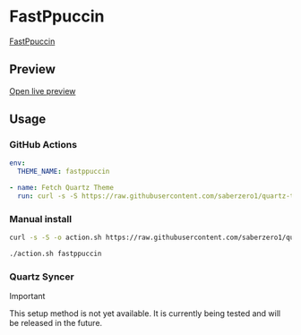 # FastPpuccin

[FastPpuccin](https://github.com/LostViking09/)

## Preview

[Open live preview](https://quartz-themes.github.io/fastppuccin/)

## Usage

### GitHub Actions

```yaml
env:
  THEME_NAME: fastppuccin
```

```yaml
- name: Fetch Quartz Theme
  run: curl -s -S https://raw.githubusercontent.com/saberzero1/quartz-themes/master/action.sh | bash -s -- $THEME_NAME
```

### Manual install

```bash
curl -s -S -o action.sh https://raw.githubusercontent.com/saberzero1/quartz-themes/master/action.sh

./action.sh fastppuccin
```

### Quartz Syncer

> [!IMPORTANT]
> This setup method is not yet available. It is currently being tested and will be released in the future.
